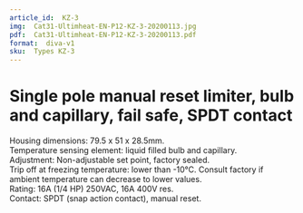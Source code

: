 ```yaml
---
article_id:  KZ-3
img:  Cat31-Ultimheat-EN-P12-KZ-3-20200113.jpg
pdf:  Cat31-Ultimheat-EN-P12-KZ-3-20200113.pdf
format:  diva-v1
sku:  Types KZ-3
---
```


# Single pole manual reset limiter, bulb and capillary, fail safe, SPDT contact

Housing dimensions: 79.5 x 51 x 28.5mm.  
Temperature sensing element: liquid filled bulb and capillary.  
Adjustment: Non-adjustable set point, factory sealed.  
Trip off at freezing temperature: lower than -10°C. Consult factory 
if ambient temperature can decrease to lower values.  
Rating: 16A (1/4 HP) 250VAC, 16A 400V res.  
Contact: SPDT (snap action contact), manual reset.  

